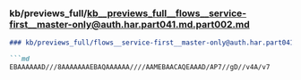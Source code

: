 ### kb/previews_full/kb__previews_full__flows__service-first__master-only@auth.har.part041.md.part002.md

```md
### kb/previews_full/flows__service-first__master-only@auth.har.part041.md (part 002)

```md
EBAAAAAAD///8AAAAAAAEBAQAAAAAA////AAMEBAACAQEAAAD/AP7//gD//v4A/v7
```

```

```
